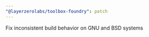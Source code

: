 ```yaml
---
"@layerzerolabs/toolbox-foundry": patch
---
```


Fix inconsistent build behavior on GNU and BSD systems
